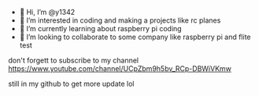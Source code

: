 - 👋 Hi, I’m @y1342
- 👀 I’m interested in coding and making a projects like rc planes
- 🌱 I’m currently learning about raspberry pi coding
- 💞️ I’m looking to collaborate to some company like raspberry pi and flite test


<!---
y1342/y1342 is a ✨ special ✨ repository because its `README.md` (this file) appears on your GitHub profile.
You can click the Preview link to take a look at your changes.
--->
don't forgett to subscribe to my channel <https://www.youtube.com/channel/UCpZbm9h5bv_RCp-DBWiVKmw>

still in my github to get more update lol

